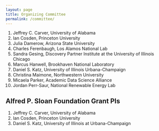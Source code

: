 ```yaml
---
layout: page
title: Organizing Committee
permalink: /committee/
---
```


1. Jeffrey C. Carver, University of Alabama
1. Ian Cosden, Princeton University
1. Julia Damerow, Arizona State University
1. Charles Ferenbaugh, Los Alamos National Lab
1. Sandra Gesing, Discovery Partner Institute at the University of Illinois Chicago
1. Marcus Hanwell,  Brookhaven National Laboratory
1. Daniel S. Katz, University of Illinois Urbana-Champaign
1. Christina Maimone, Northwestern University
1. Micaela Parker, Academic Data Science Alliance
1. Jordan Perr-Saur, National Renewable Energy Lab

## Alfred P. Sloan Foundation Grant PIs
1. Jeffrey C. Carver, University of Alabama
1. Ian Cosden, Princeton University
1. Daniel S. Katz, University of Illinois at Urbana-Champaign
